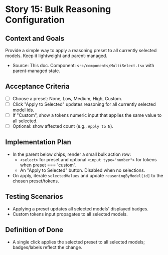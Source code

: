 # Story 15: Bulk Reasoning Configuration

## Context and Goals
Provide a simple way to apply a reasoning preset to all currently selected models. Keep it lightweight and parent-managed.

- Source: This doc. Component: `src/components/MultiSelect.tsx` with parent-managed state.

## Acceptance Criteria
- [ ] Choose a preset: None, Low, Medium, High, Custom.
- [ ] Click "Apply to Selected" updates reasoning for all currently selected model ids.
- [ ] If "Custom", show a tokens numeric input that applies the same value to all selected.
- [ ] Optional: show affected count (e.g., `Apply to N`).

## Implementation Plan
- In the parent below chips, render a small bulk action row:
  - `<select>` for preset and optional `<input type="number">` for tokens when preset === 'custom'.
  - An "Apply to Selected" button. Disabled when no selections.
- On apply, iterate `selectedValues` and update `reasoningByModel[id]` to the chosen preset/tokens.

## Testing Scenarios
- Applying a preset updates all selected models' displayed badges.
- Custom tokens input propagates to all selected models.

## Definition of Done
- A single click applies the selected preset to all selected models; badges/labels reflect the change.
